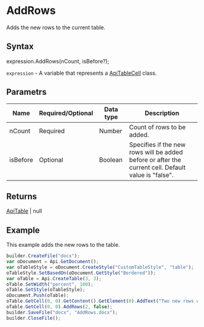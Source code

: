 # AddRows

Adds the new rows to the current table.

## Syntax

expression.AddRows(nCount, isBefore?);

`expression` - A variable that represents a [ApiTableCell](../ApiTableCell.md) class.

## Parametrs

| **Name** | **Required/Optional** | **Data type** | **Description** |
| ------------- | ------------- | ------------- | ------------- |
| nCount | Required | Number | Count of rows to be added. |
| isBefore | Optional | Boolean | Specifies if the new rows will be added before or after the current cell. Default value is "false". |

## Returns

[ApiTable](../../ApiTable/ApiTable.md) &#124; null

## Example

This example adds the new rows to the table.

```javascript
builder.CreateFile("docx");
var oDocument = Api.GetDocument();
var oTableStyle = oDocument.CreateStyle("CustomTableStyle", "table");
oTableStyle.SetBasedOn(oDocument.GetStyle("Bordered"));
var oTable = Api.CreateTable(3, 3);
oTable.SetWidth("percent", 100);
oTable.SetStyle(oTableStyle);
oDocument.Push(oTable);
oTable.GetCell(0, 0).GetContent().GetElement(0).AddText("Two new rows were added after this cell.");
oTable.GetCell(0, 0).AddRows(2, false);
builder.SaveFile("docx", "AddRows.docx");
builder.CloseFile();
```